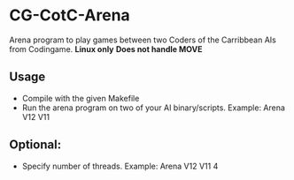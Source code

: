 # CG-CotC-Arena
Arena program to play games between two Coders of the Carribbean AIs from Codingame. **Linux only** **Does not handle MOVE**

## Usage
* Compile with the given Makefile
* Run the arena program on two of your AI binary/scripts. Example: Arena V12 V11

## Optional:
* Specify number of threads. Example: Arena V12 V11 4
